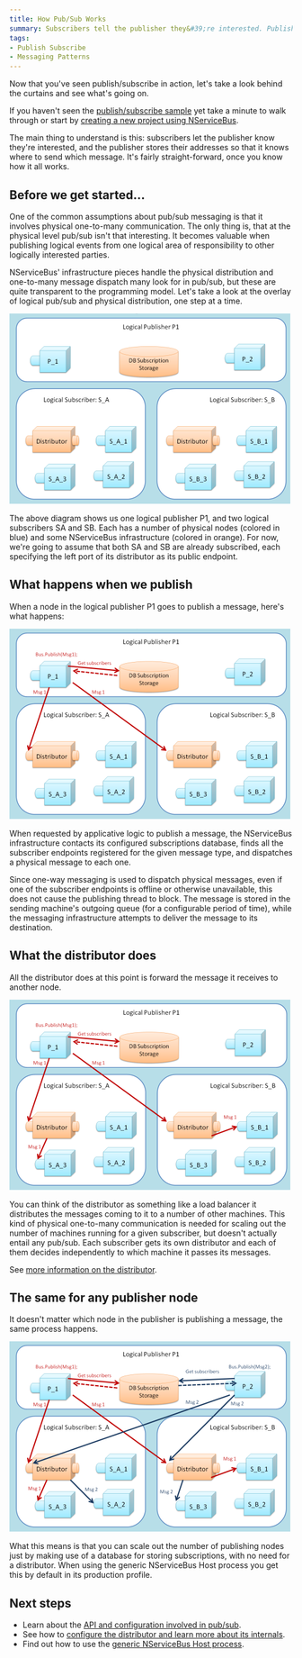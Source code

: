 ```yaml
---
title: How Pub/Sub Works
summary: Subscribers tell the publisher they&#39;re interested. Publishers store addresses for sending messages.
tags:
- Publish Subscribe
- Messaging Patterns
---
```


Now that you've seen publish/subscribe in action, let's take a look behind the curtains and see what's going on.

If you haven't seen the [publish/subscribe sample](/samples/pubsub/) yet take a minute to walk through or start by [creating a new project using NServiceBus](/samples/step-by-step/).

The main thing to understand is this: subscribers let the publisher know they're interested, and the publisher stores their addresses so that it knows where to send which message. It's fairly straight-forward, once you know how it all works.

## Before we get started...

One of the common assumptions about pub/sub messaging is that it involves physical one-to-many communication. The only thing is, that at the physical level pub/sub isn't that interesting. It becomes valuable when publishing logical events from one logical area of responsibility to other logically interested parties.

NServiceBus' infrastructure pieces handle the physical distribution and one-to-many message dispatch many look for in pub/sub, but these are quite transparent to the programming model. Let's take a look at the overlay of logical pub/sub and physical distribution, one step at a time.

![logical pub/sub and physical distribution 1](nservicebus-pubsub-1.png)

The above diagram shows us one logical publisher P1, and two logical subscribers SA and SB. Each has a number of physical nodes (colored in blue) and some NServiceBus infrastructure (colored in orange). For now, we're going to assume that both SA and SB are already subscribed, each specifying the left port of its distributor as its public endpoint.

## What happens when we publish

When a node in the logical publisher P1 goes to publish a message, here's what happens:

![logical pub/sub and physical distribution 2](nservicebus-pubsub-2.png)

When requested by applicative logic to publish a message, the NServiceBus infrastructure contacts its configured subscriptions database, finds all the subscriber endpoints registered for the given message type, and dispatches a physical message to each one.

Since one-way messaging is used to dispatch physical messages, even if one of the subscriber endpoints is offline or otherwise unavailable, this does not cause the publishing thread to block. The message is stored in the sending machine's outgoing queue (for a configurable period of time), while the messaging infrastructure attempts to deliver the message to its destination.

## What the distributor does

All the distributor does at this point is forward the message it receives to another node.

![logical pub/sub and physical distribution 3](nservicebus-pubsub-3.png)

You can think of the distributor as something like a load balancer it distributes the messages coming to it to a number of other machines. This kind of physical one-to-many communication is needed for scaling out the number of machines running for a given subscriber, but doesn't actually entail any pub/sub. Each subscriber gets its own distributor and each of them decides independently to which machine it passes its messages.

See [more information on the distributor](load-balancing-with-the-distributor.md).

## The same for any publisher node

It doesn't matter which node in the publisher is publishing a message, the same process happens.

![logical pub/sub and physical distribution 4](nservicebus-pubsub-4.png)

What this means is that you can scale out the number of publishing nodes just by making use of a database for storing subscriptions, with no need for a distributor. When using the generic NServiceBus Host process you get this by default in its production profile.

## Next steps

-   Learn about the [API and configuration involved in pub/sub](publish-subscribe-configuration.md).
-   See how to [configure the distributor and learn more about its internals](load-balancing-with-the-distributor.md).
-   Find out how to use the [generic NServiceBus Host process](the-nservicebus-host.md).


